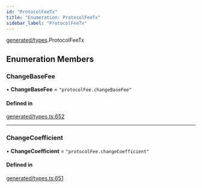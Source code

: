 ```yaml
---
id: "ProtocolFeeTx"
title: "Enumeration: ProtocolFeeTx"
sidebar_label: "ProtocolFeeTx"
---
```


[generated/types](../../../../modules/Generated/Types/Types.md).ProtocolFeeTx

## Enumeration Members

### ChangeBaseFee

• **ChangeBaseFee** = ``"protocolFee.changeBaseFee"``

#### Defined in

[generated/types.ts:652](https://github.com/PolymeshAssociation/polymesh-sdk/blob/c8da9dfce/src/generated/types.ts#L652)

___

### ChangeCoefficient

• **ChangeCoefficient** = ``"protocolFee.changeCoefficient"``

#### Defined in

[generated/types.ts:651](https://github.com/PolymeshAssociation/polymesh-sdk/blob/c8da9dfce/src/generated/types.ts#L651)

